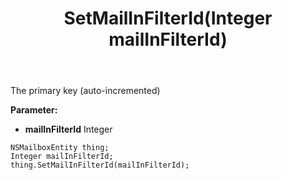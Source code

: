 ﻿---
uid: crmscript_ref_NSMailboxEntity_SetMailInFilterId
title: SetMailInFilterId(Integer mailInFilterId)
intellisense: NSMailboxEntity.SetMailInFilterId
keywords: NSMailboxEntity, GetMailInFilterId
so.topic: reference
---

The primary key (auto-incremented)

**Parameter:** 
 - **mailInFilterId** Integer

```crmscript
NSMailboxEntity thing;
Integer mailInFilterId;
thing.SetMailInFilterId(mailInFilterId);
```

